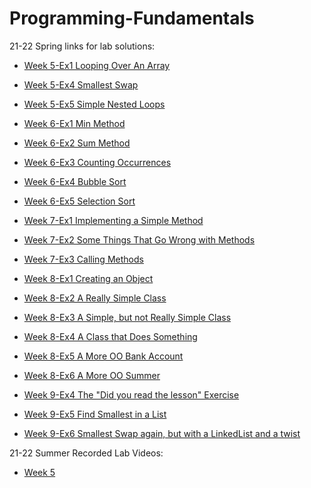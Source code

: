# Programming-Fundamentals

21-22 Spring links for lab solutions:

- [Week 5-Ex1 Looping Over An Array](https://www.youtube.com/watch?v=QuS8-JuxdRM&list=UUl-1d10r2b7yk96jO1ZEwKQ&index=12&ab_channel=MingshanJia)<br />
- [Week 5-Ex4 Smallest Swap](https://www.youtube.com/watch?v=Wla_WmkzIsQ&list=UUl-1d10r2b7yk96jO1ZEwKQ&index=11&ab_channel=MingshanJia)<br />
- [Week 5-Ex5 Simple Nested Loops](https://www.youtube.com/watch?v=tMWnu-QOC-Y&list=UUl-1d10r2b7yk96jO1ZEwKQ&index=10&ab_channel=MingshanJia)<br />

- [Week 6-Ex1 Min Method](https://www.youtube.com/watch?v=jC7FVyasqkI&list=UUl-1d10r2b7yk96jO1ZEwKQ&index=8&ab_channel=MingshanJia)<br />
- [Week 6-Ex2 Sum Method](https://www.youtube.com/watch?v=iJmksLiH4Z4&list=UUl-1d10r2b7yk96jO1ZEwKQ&index=7&ab_channel=MingshanJia)<br />
- [Week 6-Ex3 Counting Occurrences](https://www.youtube.com/watch?v=-l5lKmUkWTs&list=UUl-1d10r2b7yk96jO1ZEwKQ&index=6&ab_channel=MingshanJia)<br />
- [Week 6-Ex4 Bubble Sort](https://www.youtube.com/watch?v=8nCKQe6BHGU&list=UUl-1d10r2b7yk96jO1ZEwKQ&index=5&ab_channel=MingshanJia)<br />
- [Week 6-Ex5 Selection Sort](https://www.youtube.com/watch?v=8ab8S6aiDX4&list=UUl-1d10r2b7yk96jO1ZEwKQ&index=4&ab_channel=MingshanJia)<br />

- [Week 7-Ex1 Implementing a Simple Method](https://www.youtube.com/watch?v=u1KkdBDqe8s&list=UUl-1d10r2b7yk96jO1ZEwKQ&index=3&ab_channel=MingshanJia)<br />
- [Week 7-Ex2 Some Things That Go Wrong with Methods](https://www.youtube.com/watch?v=1V5C0E8pOF8&list=UUl-1d10r2b7yk96jO1ZEwKQ&index=2&ab_channel=MingshanJia)<br />
- [Week 7-Ex3 Calling Methods](https://www.youtube.com/watch?v=rBoNRxPsI_4&list=UUl-1d10r2b7yk96jO1ZEwKQ&index=1&ab_channel=MingshanJia)<br />

- [Week 8-Ex1 Creating an Object](https://www.youtube.com/watch?v=ALbjSNeD6lg&ab_channel=MingshanJia)<br />
- [Week 8-Ex2 A Really Simple Class](https://www.youtube.com/watch?v=3gSXr9bFVzE&ab_channel=MingshanJia)<br />
- [Week 8-Ex3 A Simple, but not Really Simple Class](https://www.youtube.com/watch?v=bDCEhXuZn2M&ab_channel=MingshanJia)<br />
- [Week 8-Ex4 A Class that Does Something](https://www.youtube.com/watch?v=OfhKunhZJZU&ab_channel=MingshanJia)<br />
- [Week 8-Ex5 A More OO Bank Account](https://www.youtube.com/watch?v=XZPdKg5bXSc&ab_channel=MingshanJia)<br />
- [Week 8-Ex6 A More OO Summer](https://www.youtube.com/watch?v=fIieU0DEFgI&ab_channel=MingshanJia)<br />

- [Week 9-Ex4 The "Did you read the lesson" Exercise](https://www.youtube.com/watch?v=EyB5JbwShD0&list=UUl-1d10r2b7yk96jO1ZEwKQ&index=3&ab_channel=MingshanJia)<br />
- [Week 9-Ex5 Find Smallest in a List](https://www.youtube.com/watch?v=C07z8yoaTNY&list=UUl-1d10r2b7yk96jO1ZEwKQ&index=2&ab_channel=MingshanJia)<br />
- [Week 9-Ex6 Smallest Swap again, but with a LinkedList and a twist](https://www.youtube.com/watch?v=HYBSBvhT7zQ&list=UUl-1d10r2b7yk96jO1ZEwKQ&index=1&ab_channel=MingshanJia)<br />

21-22 Summer Recorded Lab Videos: 
- [Week 5](https://www.youtube.com/watch?v=1IfIy7xCsIc)<br/>
